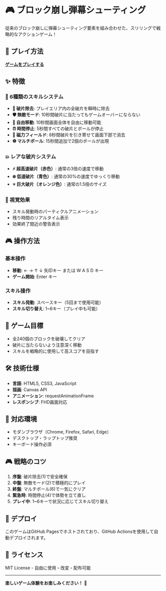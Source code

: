 # 🎮 ブロック崩し弾幕シューティング

従来のブロック崩しに弾幕シューティング要素を組み合わせた、スリリングで戦略的なアクションゲーム！

## 🚀 プレイ方法

[**ゲームをプレイする**](https://your-username.github.io/your-repo-name/)

## ✨ 特徴

### 🎯 6種類のスキルシステム
- **🧹 破片除去**: プレイエリア内の全破片を瞬時に除去
- **🛡️ 無敵モード**: 10秒間破片に当たってもゲームオーバーにならない
- **🚀 自由移動**: 10秒間画面全体を自由に移動可能
- **⏰ 時間停止**: 5秒間すべての破片とボールが停止
- **🧲 磁力フィールド**: 8秒間破片を引き寄せて画面下部で消去
- **⚽ マルチボール**: 15秒間追加で2個のボールが出現

### 💥 レアな破片システム
- **⚡ 超高速破片（赤色）**: 通常の3倍の速度で移動
- **❄️ 低速破片（青色）**: 通常の30%の速度でゆっくり移動
- **⭐ 巨大破片（オレンジ色）**: 通常の1.5倍のサイズ

### 🎨 視覚効果
- スキル発動時のパーティクルアニメーション
- 残り時間のリアルタイム表示
- 効果終了間近の警告表示

## 🎮 操作方法

### 基本操作
- **移動**: ← → ↑ ↓ 矢印キー または W A S D キー
- **ゲーム開始**: Enter キー

### スキル操作
- **スキル発動**: スペースキー（5回まで使用可能）
- **スキル切り替え**: 1~6キー（プレイ中も可能）

## 🎯 ゲーム目標

- 全240個のブロックを破壊してクリア
- 破片に当たらないよう注意深く移動
- スキルを戦略的に使用して高スコアを目指す

## 🛠️ 技術仕様

- **言語**: HTML5, CSS3, JavaScript
- **描画**: Canvas API
- **アニメーション**: requestAnimationFrame
- **レスポンシブ**: FHD画面対応

## 📱 対応環境

- モダンブラウザ（Chrome, Firefox, Safari, Edge）
- デスクトップ・ラップトップ推奨
- キーボード操作必須

## 🎮 戦略のコツ

1. **序盤**: 破片除去(1)で安全確保
2. **中盤**: 無敵モード(2)で積極的にプレイ
3. **終盤**: マルチボール(6)で一気にクリア
4. **緊急時**: 時間停止(4)で体勢を立て直し
5. **プレイ中**: 1~6キーで状況に応じてスキル切り替え

## 🚀 デプロイ

このゲームはGitHub Pagesでホストされており、GitHub Actionsを使用して自動デプロイされます。

## 📄 ライセンス

MIT License - 自由に使用・改変・配布可能

---

**楽しいゲーム体験をお楽しみください！** 🎉
